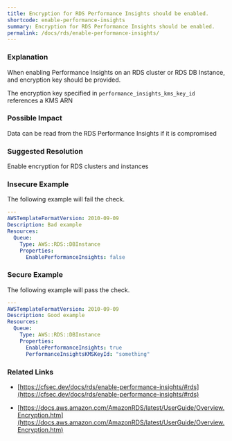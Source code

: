 ```yaml
---
title: Encryption for RDS Performance Insights should be enabled.
shortcode: enable-performance-insights
summary: Encryption for RDS Performance Insights should be enabled. 
permalink: /docs/rds/enable-performance-insights/
---
```


### Explanation

When enabling Performance Insights on an RDS cluster or RDS DB Instance, and encryption key should be provided.

The encryption key specified in `performance_insights_kms_key_id` references a KMS ARN

### Possible Impact
Data can be read from the RDS Performance Insights if it is compromised

### Suggested Resolution
Enable encryption for RDS clusters and instances


### Insecure Example

The following example will fail the  check.

```yaml
---
AWSTemplateFormatVersion: 2010-09-09
Description: Bad example
Resources:
  Queue:
    Type: AWS::RDS::DBInstance
    Properties:
      EnablePerformanceInsights: false


```



### Secure Example

The following example will pass the  check.

```yaml
---
AWSTemplateFormatVersion: 2010-09-09
Description: Good example
Resources:
  Queue:
    Type: AWS::RDS::DBInstance
    Properties:
      EnablePerformanceInsights: true
      PerformanceInsightsKMSKeyId: "something"


```




### Related Links


- [https://cfsec.dev/docs/rds/enable-performance-insights/#rds](https://cfsec.dev/docs/rds/enable-performance-insights/#rds)

- [https://docs.aws.amazon.com/AmazonRDS/latest/UserGuide/Overview.Encryption.htm](https://docs.aws.amazon.com/AmazonRDS/latest/UserGuide/Overview.Encryption.htm)


